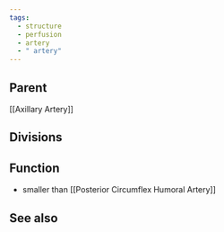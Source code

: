 ```yaml
---
tags:
  - structure
  - perfusion
  - artery
  - " artery"
---
```


## Parent
[[Axillary Artery]]


## Divisions



## Function
- smaller than [[Posterior Circumflex Humoral Artery]]



## See also

